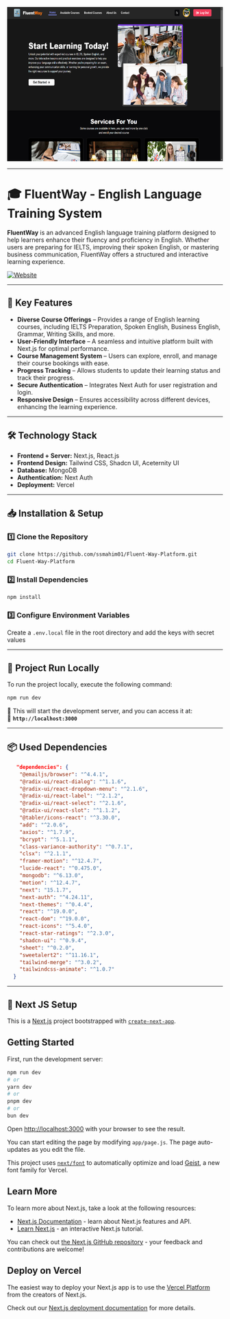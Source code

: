 <div align="center">
  <img width="100%" height="360" src="/public/assets/fluent-way.png" />
</div>

---

# 🎓 FluentWay - English Language Training System

**FluentWay** is an advanced English language training platform designed to help learners enhance their fluency and proficiency in English. Whether users are preparing for IELTS, improving their spoken English, or mastering business communication, FluentWay offers a structured and interactive learning experience.

[![Website](https://img.shields.io/badge/Live%20Demo-Fluent%20Way%20-brightgreen)](https://fluent-way.vercel.app)

---

## 🚀 **Key Features**  

- **Diverse Course Offerings** – Provides a range of English learning courses, including IELTS Preparation, Spoken English, Business English, Grammar, Writing Skills, and more.  
- **User-Friendly Interface** – A seamless and intuitive platform built with Next.js for optimal performance.  
- **Course Management System** – Users can explore, enroll, and manage their course bookings with ease.  
- **Progress Tracking** – Allows students to update their learning status and track their progress.  
- **Secure Authentication** – Integrates Next Auth for user registration and login.  
- **Responsive Design** – Ensures accessibility across different devices, enhancing the learning experience.

---

## 🛠️ **Technology Stack**  

- **Frontend + Server:** Next.js, React.js
- **Frontend Design:** Tailwind CSS, Shadcn UI, Aceternity UI
- **Database:** MongoDB  
- **Authentication:** Next Auth
- **Deployment:** Vercel

---

## 📥 Installation & Setup

### 1️⃣ Clone the Repository
```sh
git clone https://github.com/ssmahim01/Fluent-Way-Platform.git
cd Fluent-Way-Platform
```

### 2️⃣ Install Dependencies
```sh
npm install
```

### 3️⃣ Configure Environment Variables
Create a `.env.local` file in the root directory and add the keys with secret values

---

## 🏃 Project Run Locally

To run the project locally, execute the following command:

```sh
npm run dev
```

🔹 This will start the development server, and you can access it at:  
📌 **`http://localhost:3000`**  

---

## 📦 Used Dependencies

```json
   "dependencies": {
    "@emailjs/browser": "^4.4.1",
    "@radix-ui/react-dialog": "^1.1.6",
    "@radix-ui/react-dropdown-menu": "^2.1.6",
    "@radix-ui/react-label": "^2.1.2",
    "@radix-ui/react-select": "^2.1.6",
    "@radix-ui/react-slot": "^1.1.2",
    "@tabler/icons-react": "^3.30.0",
    "add": "^2.0.6",
    "axios": "^1.7.9",
    "bcrypt": "^5.1.1",
    "class-variance-authority": "^0.7.1",
    "clsx": "^2.1.1",
    "framer-motion": "^12.4.7",
    "lucide-react": "^0.475.0",
    "mongodb": "^6.13.0",
    "motion": "^12.4.7",
    "next": "15.1.7",
    "next-auth": "^4.24.11",
    "next-themes": "^0.4.4",
    "react": "^19.0.0",
    "react-dom": "^19.0.0",
    "react-icons": "^5.4.0",
    "react-star-ratings": "^2.3.0",
    "shadcn-ui": "^0.9.4",
    "sheet": "^0.2.0",
    "sweetalert2": "^11.16.1",
    "tailwind-merge": "^3.0.2",
    "tailwindcss-animate": "^1.0.7"
  }
```
---

## 🔧 Next JS Setup

This is a [Next.js](https://nextjs.org) project bootstrapped with [`create-next-app`](https://github.com/vercel/next.js/tree/canary/packages/create-next-app).

## Getting Started

First, run the development server:

```bash
npm run dev
# or
yarn dev
# or
pnpm dev
# or
bun dev
```

Open [http://localhost:3000](http://localhost:3000) with your browser to see the result.

You can start editing the page by modifying `app/page.js`. The page auto-updates as you edit the file.

This project uses [`next/font`](https://nextjs.org/docs/app/building-your-application/optimizing/fonts) to automatically optimize and load [Geist](https://vercel.com/font), a new font family for Vercel.

## Learn More

To learn more about Next.js, take a look at the following resources:

- [Next.js Documentation](https://nextjs.org/docs) - learn about Next.js features and API.
- [Learn Next.js](https://nextjs.org/learn) - an interactive Next.js tutorial.

You can check out [the Next.js GitHub repository](https://github.com/vercel/next.js) - your feedback and contributions are welcome!

## Deploy on Vercel

The easiest way to deploy your Next.js app is to use the [Vercel Platform](https://vercel.com/new?utm_medium=default-template&filter=next.js&utm_source=create-next-app&utm_campaign=create-next-app-readme) from the creators of Next.js.

Check out our [Next.js deployment documentation](https://nextjs.org/docs/app/building-your-application/deploying) for more details.